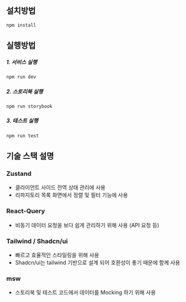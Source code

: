## 설치방법

```bash
npm install
```

## 실행방법


##### 1. 서비스 실행
```bash
npm run dev
```

##### 2. 스토리북 실행
```bash
npm run storybook
```

##### 3. 테스트 실행
```bash
npm run test
```

## 기술 스택 설명

### Zustand
- 클라이언트 사이드 전역 상태 관리에 사용
- 리파지토리 목록 화면에서 정렬 및 필터 기능에 사용

### React-Query
- 비동기 데이터 요청을 보다 쉽게 관리하기 위해 사용 (API 요청 등)

### Tailwind / Shadcn/ui
- 빠르고 효율적인 스타일링을 위해 사용
- Shadcn/ui는 tailwind 기반으로 설계 되어 호환성이 좋기 때문에 함께 사용

### msw
- 스토리북 및 테스트 코드에서 데이터를 Mocking 하기 위해 사용





